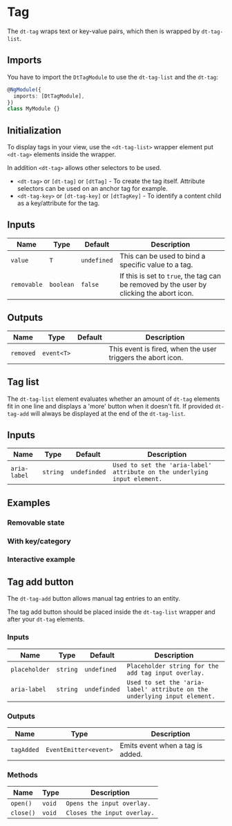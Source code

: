 # Tag

<ba-ux-snippet name="tag-intro"></ba-ux-snippet>

The `dt-tag` wraps text or key-value pairs, which then is wrapped by
`dt-tag-list`.

<ba-live-example name="DtExampleTagDefault"></ba-live-example>

## Imports

You have to import the `DtTagModule` to use the `dt-tag-list` and the `dt-tag`:

```typescript
@NgModule({
  imports: [DtTagModule],
})
class MyModule {}
```

## Initialization

To display tags in your view, use the `<dt-tag-list>` wrapper element put
`<dt-tag>` elements inside the wrapper.

In addition `<dt-tag>` allows other selectors to be used.

- `<dt-tag>` or `[dt-tag]` or `[dtTag]` - To create the tag itself. Attribute
  selectors can be used on an anchor tag for example.
- `<dt-tag-key>` or `[dt-tag-key]` or `[dtTagKey]` - To identify a content child
  as a key/attribute for the tag.

## Inputs

| Name        | Type      | Default     | Description                                                                              |
| ----------- | --------- | ----------- | ---------------------------------------------------------------------------------------- |
| `value`     | `T`       | `undefined` | This can be used to bind a specific value to a tag.                                      |
| `removable` | `boolean` | `false`     | If this is set to `true`, the tag can be removed by the user by clicking the abort icon. |

## Outputs

| Name      | Type       | Default | Description                                                 |
| --------- | ---------- | ------- | ----------------------------------------------------------- |
| `removed` | `event<T>` |         | This event is fired, when the user triggers the abort icon. |

## Tag list

The `dt-tag-list` element evaluates whether an amount of `dt-tag` elements fit
in one line and displays a 'more' button when it doesn't fit. If provided
`dt-tag-add` will always be displayed at the end of the `dt-tag-list`.

## Inputs

| Name         | Type     | Default      | Description                                                               |
| ------------ | -------- | ------------ | ------------------------------------------------------------------------- |
| `aria-label` | `string` | `undefinded` | `Used to set the 'aria-label' attribute on the underlying input element.` |

## Examples

### Removable state

<ba-live-example name="DtExampleTagRemovable"></ba-live-example>

### With key/category

<ba-live-example name="DtExampleTagKey"></ba-live-example>

### Interactive example

<ba-live-example name="DtExampleTagInteractive"></ba-live-example>

## Tag add button

The `dt-tag-add` button allows manual tag entries to an entity.

<ba-live-example name="DtExampleTagListWithTagAdd"></ba-live-examples>

The tag add button should be placed inside the `dt-tag-list` wrapper and after
your `dt-tag` elements.

### Inputs

| Name          | Type     | Default      | Description                                                               |
| ------------- | -------- | ------------ | ------------------------------------------------------------------------- |
| `placeholder` | `string` | `undefined`  | `Placeholder string for the add tag input overlay.`                       |
| `aria-label`  | `string` | `undefinded` | `Used to set the 'aria-label' attribute on the underlying input element.` |

### Outputs

| Name       | Type                  | Description                      |
| ---------- | --------------------- | -------------------------------- |
| `tagAdded` | `EventEmitter<event>` | Emits event when a tag is added. |

### Methods

| Name      | Type   | Description                 |
| --------- | ------ | --------------------------- |
| `open()`  | `void` | `Opens the input overlay.`  |
| `close()` | `void` | `Closes the input overlay.` |

